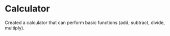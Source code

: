 ﻿# Calculator
Created a calculator that can perform basic functions (add, subtract, divide, multiply).
